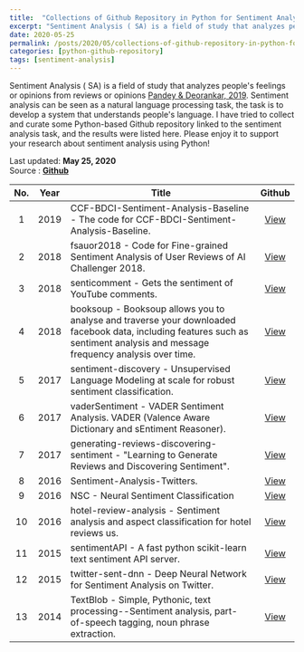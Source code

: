 ```yaml
---
title:  "Collections of Github Repository in Python for Sentiment Analysis Task"
excerpt: "Sentiment Analysis ( SA) is a field of study that analyzes people's feelings or opinions from reviews or opinions. Sentiment analysis can be seen as a natural language processing task, the task is to develop a system that understands people's language. I have tried to collect and curate some Python-based Github repository linked to the sentiment analysis task, and the results were listed here. Please enjoy it to support your research about sentiment analysis using Python! "
date: 2020-05-25
permalink: /posts/2020/05/collections-of-github-repository-in-python-for-sentiment-analysis-task/
categories: [python-github-repository]
tags: [sentiment-analysis]
---
```


Sentiment Analysis ( SA) is a field of study that analyzes people's feelings or opinions from reviews or opinions [Pandey & Deorankar, 2019](https://doi.org/10.1109/ICECCT.2019.8869160). Sentiment analysis can be seen as a natural language processing task, the task is to develop a system that understands people's language. I have tried to collect and curate some Python-based Github repository linked to the sentiment analysis task, and the results were listed here. Please enjoy it to support your research about sentiment analysis using Python! 

Last updated: **May 25, 2020** <br />
Source      : [**Github**](https://github.com/)

|No.| Year  |  Title | Github   |
|:-:| :---: | ------ | :------: |
|1|2019|CCF-BDCI-Sentiment-Analysis-Baseline - The code for CCF-BDCI-Sentiment-Analysis-Baseline. | [View](https://github.com/guoday/CCF-BDCI-Sentiment-Analysis-Baseline) |
|2|2018|fsauor2018 - Code for Fine-grained Sentiment Analysis of User Reviews of AI Challenger 2018. | [View](https://github.com/xueyouluo/fsauor2018) |
|3|2018|senticomment - Gets the sentiment of YouTube comments. | [View](https://github.com/johnafish/senticomment) |
|4|2018|booksoup - Booksoup allows you to analyse and traverse your downloaded facebook data, including features such as sentiment analysis and message frequency analysis over time. | [View](https://github.com/Buroni/booksoup) |
|5|2017|sentiment-discovery - Unsupervised Language Modeling at scale for robust sentiment classification. | [View](https://github.com/NVIDIA/sentiment-discovery) |
|6|2017|vaderSentiment - VADER Sentiment Analysis. VADER (Valence Aware Dictionary and sEntiment Reasoner). | [View](https://github.com/cjhutto/vaderSentiment) |
|7|2017|generating-reviews-discovering-sentiment - "Learning to Generate Reviews and Discovering Sentiment". | [View](https://github.com/openai/generating-reviews-discovering-sentiment) |
|8|2016|Sentiment-Analysis-Twitters. | [View](https://github.com/ayushoriginal/Sentiment-Analysis-Twitter) |
|9|2016|NSC - Neural Sentiment Classification| [View](https://github.com/thunlp/NSC) |
|10|2016|hotel-review-analysis - Sentiment analysis and aspect classification for hotel reviews us. | [View](https://github.com/monkeylearn/hotel-review-analysis) |
|11|2015|sentimentAPI - A fast python scikit-learn text sentiment API server. | [View](https://github.com/mikelynn2/sentimentAPI) |
|12|2015|twitter-sent-dnn - Deep Neural Network for Sentiment Analysis on Twitter. | [View](https://github.com/xiaohan2012/twitter-sent-dnn) |
|13|2014|TextBlob - Simple, Pythonic, text processing--Sentiment analysis, part-of-speech tagging, noun phrase extraction. | [View](https://github.com/sloria/TextBlob) |